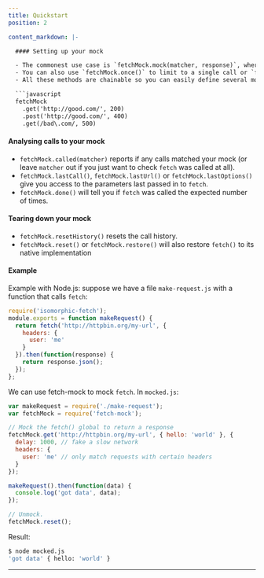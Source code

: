 ```yaml
---
title: Quickstart
position: 2

content_markdown: |-

  #### Setting up your mock

  - The commonest use case is `fetchMock.mock(matcher, response)`, where `matcher` is an exact url or regex to match, and `response` is a status code, string or object literal.
  - You can also use `fetchMock.once()` to limit to a single call or `fetchMock.get()`, `fetchMock.post()` etc. to limit to a method.
  - All these methods are chainable so you can easily define several mocks in a single test.

  ```javascript
  fetchMock
    .get('http://good.com/', 200)
    .post('http://good.com/', 400)
    .get(/bad\.com/, 500)
  ```
  #### Analysing calls to your mock

  - `fetchMock.called(matcher)` reports if any calls matched your mock (or leave `matcher` out if you just want to check `fetch` was called at all).
  - `fetchMock.lastCall()`, `fetchMock.lastUrl()` or `fetchMock.lastOptions()` give you access to the parameters last passed in to `fetch`.
  - `fetchMock.done()` will tell you if `fetch` was called the expected number of times.

  #### Tearing down your mock

  - `fetchMock.resetHistory()` resets the call history.
  - `fetchMock.reset()` or `fetchMock.restore()` will also restore `fetch()` to its native implementation

  #### Example

  Example with Node.js: suppose we have a file `make-request.js` with a function that calls `fetch`:

  ```js
  require('isomorphic-fetch');
  module.exports = function makeRequest() {
    return fetch('http://httpbin.org/my-url', {
      headers: {
        user: 'me'
      }
    }).then(function(response) {
      return response.json();
    });
  };
  ```

  We can use fetch-mock to mock `fetch`. In `mocked.js`:

  ```js
  var makeRequest = require('./make-request');
  var fetchMock = require('fetch-mock');

  // Mock the fetch() global to return a response 
  fetchMock.get('http://httpbin.org/my-url', { hello: 'world' }, {
    delay: 1000, // fake a slow network
    headers: {
      user: 'me' // only match requests with certain headers
    }
  });

  makeRequest().then(function(data) {
    console.log('got data', data);
  });

  // Unmock.
  fetchMock.reset();
  ```

  Result:

  ```bash
  $ node mocked.js
  'got data' { hello: 'world' }
  ```
---
```

